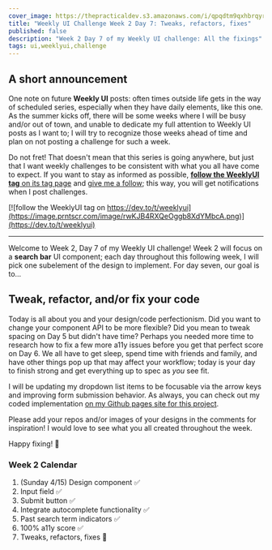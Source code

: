 ```yaml
---
cover_image: https://thepracticaldev.s3.amazonaws.com/i/qpqdtm9qxhbrqyrbmsx7.jpg
title: "Weekly UI Challenge Week 2 Day 7: Tweaks, refactors, fixes"
published: false
description: "Week 2 Day 7 of my Weekly UI challenge: All the fixings"
tags: ui,weeklyui,challenge
---
```


## A short announcement

One note on future **Weekly UI** posts: often times outside life gets in the way of scheduled series, especially when they have daily elements, like this one. As the summer kicks off, there will be some weeks where I will be busy and/or out of town, and unable to dedicate my full attention to Weekly UI posts as I want to; I will try to recognize those weeks ahead of time and plan on not posting a challenge for such a week.

Do not fret! That doesn't mean that this series is going anywhere, but just that I want weekly challenges to be consistent with what you all have come to expect. If you want to stay as informed as possible, [**follow the WeeklyUI tag** on its tag page](https://dev.to/t/weeklyui) and [give me a follow](https://dev.to/geoff); this way, you will get notifications when I post challenges.

[![follow the WeeklyUI tag on https://dev.to/t/weeklyui](https://image.prntscr.com/image/rwKJB4RXQeOggb8XdYMbcA.png)](https://dev.to/t/weeklyui)

---

Welcome to Week 2, Day 7 of my Weekly UI challenge! Week 2 will focus on a **search bar** UI component; each day throughout this following week, I will pick one subelement of the design to implement. For day seven, our goal is to…

## Tweak, refactor, and/or fix your code

Today is all about you and your design/code perfectionism. Did you want to change your component API to be more flexible? Did you mean to tweak spacing on Day 5 but didn't have time? Perhaps you needed more time to research how to fix a few more a11y issues before you get that perfect score on Day 6. We all have to get sleep, spend time with friends and family, and have other things pop up that may affect your workflow; today is your day to finish strong and get everything up to spec as *you* see fit.

I will be updating my dropdown list items to be focusable via the arrow keys and improving form submission behavior. As always, you can check out my coded implementation [on my Github pages site for this project](https://geoffdavis92.github.io/weekly-ui/).

Please add your repos and/or images of your designs in the comments for inspiration! I would love to see what you all created throughout the week.

Happy fixing! 🎉

### Week 2 Calendar

1. (Sunday 4/15) Design component ✅
2. Input field ✅
3. Submit button ✅
4. Integrate autocomplete functionality ✅
5. Past search term indicators ✅
6. 100% a11y score ✅
7. Tweaks, refactors, fixes 🎯